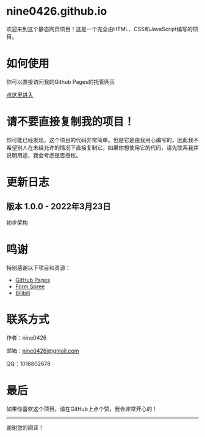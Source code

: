 # nine0426.github.io

欢迎来到这个静态网页项目！这是一个完全由HTML、CSS和JavaScript编写的项目。

# 如何使用

你可以直接访问我的Github Pages的托管网页

[点这里进入](https://nine0426.github.io/)

# 请不要直接复制我的项目！

你可能已经发现，这个项目的代码非常简单。但是它是由我用心编写的，因此我不希望别人在未经允许的情况下直接复制它。如果你想使用它的代码，请先联系我并说明用途，我会考虑是否授权。

# 更新日志

## 版本 1.0.0 - 2022年3月23日

初步架构

# 鸣谢

特别感谢以下项目和资源：
- [GitHub Pages](https://pages.github.com/)
- [Form Spree](https://formspree.io/)
- [Bilibili](https://www.bilibili.com/)

# 联系方式

作者：nine0426

邮箱：nine0426i@gmail.com

QQ：1016802678

# 最后

如果你喜欢这个项目，请在GitHub上点个赞，我会非常开心的！

---

谢谢您的阅读！
